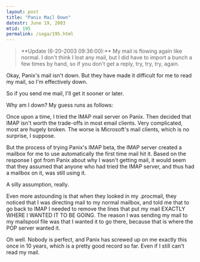 ```yaml
---
layout: post
title: "Panix Mail Down"
datestr: June 19, 2003
mtid: 195
permalink: /saga/195.html
---
```

<blockquote>**Update (6-20-2003 09:36:00):** My mail is flowing again like normal.  I don't think I lost any mail, but I did have to import a bunch a few times by hand, so if you don't get a reply, try, try, try, again.</blockquote>
Okay, Panix's mail isn't down.  But they have made it difficult for me to read my mail, so I'm effectively down.

So if you send me mail, I'll get it sooner or later.

Why am I down?  My guess runs as follows:

Once upon a time, I tried the IMAP mail server on Panix.  Then decided that IMAP isn't worth the trade-offs in most email clients.  Very complicated, most are hugely broken.  The worse is Microsoft's mail clients, which is no surprise, I suppose.

But the process of trying Panix's IMAP beta, the IMAP server created a mailbox for me to use automatically the first time mail hit it.  Based on the response I got from Panix about why I wasn't getting mail, it would seem that they assumed that anyone who had tried the IMAP server, and thus had a mailbox on it, was still using it.

A silly assumption, really.

Even more astounding is that when they looked in my .procmail, they noticed that I was directing mail to my normal mailbox, and told me that to go back to IMAP I needed to remove the lines that put my mail EXACTLY WHERE I WANTED IT TO BE GOING.  The reason I was sending my mail to my mailspool file was that I wanted it to go there, because that is where the POP server wanted it.

Oh well.  Nobody is perfect, and Panix has screwed up on me exactly this once in 10 years, which is a pretty good record so far.  Even if I still can't read my mail.


